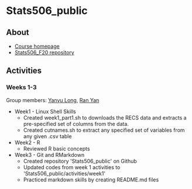 # Stats506_public  

## About  
* [Course homepage](https://jbhender.github.io/Stats506/F20/)
* [Stats506_F20 repository](https://github.com/jbhender/Stats506_F20/tree/master)

## Activities  
### Weeks 1-3  
Group members: [Yanyu Long](https://github.com/longyyu/Stats506_public), 
[Ran Yan](https://github.com/Ranynola/Stats506_public)

* Week1 - Linux Shell Skills   
  * Created week1_part1.sh to downloads the RECS data and extracts 
    a pre-specified set of columns from the data.
  * Created cutnames.sh to extract any specified set of variables 
    from any given .csv table
* Week2 - R  
  * Reviewed R basic concepts 
* Week3 - Git and RMarkdown  
  * Created repository 'Stats506_public' on Github
  * Updated codes from week 1 activities to 'Stats506_public/activities/week1'
  * Practiced markdown skills by creating README.md files
